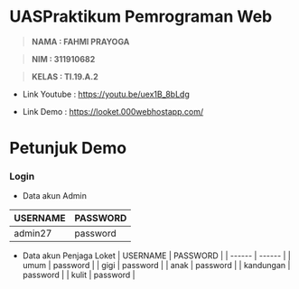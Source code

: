 # UASPraktikum Pemrograman Web

> **NAMA  : FAHMI PRAYOGA**

> **NIM   : 311910682**

> **KELAS : TI.19.A.2**


- Link Youtube  : https://youtu.be/uex1B_8bLdg

- Link Demo     : https://looket.000webhostapp.com/

# Petunjuk Demo
### Login
- Data akun Admin

| USERNAME | PASSWORD |
| ------ | ------ |
| admin27 | password |

- Data akun Penjaga Loket
| USERNAME | PASSWORD |
| ------ | ------ |
| umum | password |
| gigi | password |
| anak | password |
| kandungan | password |
| kulit | password |
